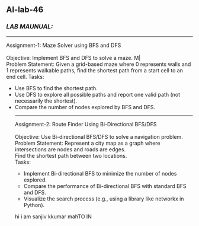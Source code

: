 ## AI-lab-46  <i>
### LAB MAUNUAL:</i>
<hr >
Assignment-1: Maze Solver using BFS and DFS<br><br>
Objective: Implement BFS and DFS to solve a maze. M|<br>
Problem Statement: Given a grid-based maze where 0 represents walls and 1 represents walkable paths, 
find the shortest path from a start cell to an end cell. Tasks:<br>
<ul>
 <li>Use BFS to find the shortest path.</li>
 <li>Use DFS to explore all possible paths and report one valid path (not necessarily the shortest).</li>
  <li>Compare the number of nodes explored by BFS and DFS. </li><hr>
 Assignment-2: Route Finder Using Bi-Directional BFS/DFS<br><br>
 Objective: Use Bi-directional BFS/DFS to solve a navigation problem. <br>
 Problem Statement: Represent a city map as a graph where intersections are nodes and roads are edges. 
 <br>
 Find the shortest path between two locations.<br>
 Tasks: <ul>
 <li>
Implement Bi-directional BFS to minimize the number of nodes explored.</li>
 <li>Compare the performance of Bi-directional BFS with standard BFS and DFS. </li>
  <li>Visualize the search process (e.g., using a library like networkx in Python).</li>
 </ul>




hi i am sanjiv kkumar mahTO IN
